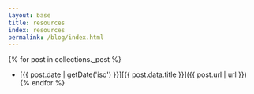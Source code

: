 ```yaml
---
layout: base
title: resources
index: resources
permalink: /blog/index.html
---
```


{% for post in collections._post %}

- [{{ post.date | getDate('iso') }}][{{ post.data.title }}]({{ post.url | url }})
  {% endfor %}
